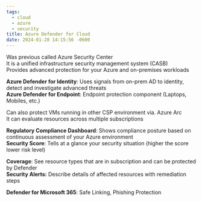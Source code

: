 ```yaml
---
tags:
  - cloud
  - azure
  - security
title: Azure Defender for Cloud
date: 2024-01-28 14:15:56 -0600
---
```


Was previous called Azure Security Center  
It is a unified infrastructure security management system (CASB)  
Provides advanced protection for your Azure and on-premises workloads  

**Azure Defender for Identity**: Uses signals from on-prem AD to identity, detect and investigate advanced threats  
**Azure Defender for Endpoint**: Endpoint protection component (Laptops, Mobiles, etc.)

Can also protect VMs running in other CSP environment via. Azure Arc  
It can evaluate resources across multiple subscriptions

**Regulatory Compliance Dashboard**: Shows compliance posture based on continuous assessment of your Azure environment  
**Security Score**: Tells at a glance your security situation (higher the score lower risk level)  

**Coverage**: See resource types that are in subscription and can be protected by Defender  
**Security Alerts:** Describe details of affected resources with remediation steps  

**Defender for Microsoft 365**: Safe Linking, Phishing Protection
